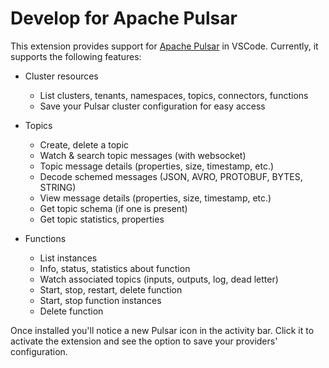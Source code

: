 # Develop for Apache Pulsar

This extension provides support for [Apache Pulsar](https://pulsar.apache.org/) in VSCode. Currently, it supports the following features:

- Cluster resources
  - List clusters, tenants, namespaces, topics, connectors, functions
  - Save your Pulsar cluster configuration for easy access

- Topics
  - Create, delete a topic
  - Watch & search topic messages (with websocket)
  - Topic message details (properties, size, timestamp, etc.)
  - Decode schemed messages (JSON, AVRO, PROTOBUF, BYTES, STRING)
  - View message details (properties, size, timestamp, etc.)
  - Get topic schema (if one is present)
  - Get topic statistics, properties

- Functions
  - List instances
  - Info, status, statistics about function
  - Watch associated topics (inputs, outputs, log, dead letter)
  - Start, stop, restart, delete function
  - Start, stop function instances
  - Delete function

Once installed you'll notice a new Pulsar icon in the activity bar. Click it to activate the extension and see the option to save your providers' configuration.